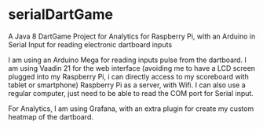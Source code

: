 # serialDartGame
A Java 8 DartGame Project for Analytics for Raspberry Pi, with an Arduino in Serial Input for reading electronic dartboard inputs

I am using an Arduino Mega for reading inputs pulse from the dartboard.
I am using Vaadin 21 for the web interface (avoiding me to have a LCD screen plugged into my Raspberry Pi, i can directly access to my scoreboard with tablet or smartphone)
Raspberry Pi as a server, with Wifi. I can also use a regular computer, just need to be able to read the COM port for Serial input.

For Analytics, I am using Grafana, with an extra plugin for create my custom heatmap of the dartboard.
